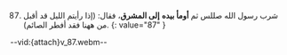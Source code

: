 87. شرب رسول الله صللس ثم **أومأ بيده** **إلى المشرق**، فقال: (إذا رأيتم الليل قد أقبل من ههنا فقد أفطر الصائم).
{: value="87" }

--vid:{attach}v_87.webm--
